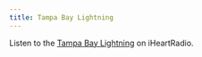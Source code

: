 ```yaml
---
title: Tampa Bay Lightning
---
```

Listen to the [Tampa Bay Lightning] on iHeartRadio.

[Tampa Bay Lightning]:https://www.iheart.com/live/lightning-power-play-6683/


